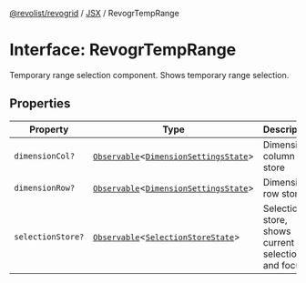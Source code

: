 [@revolist/revogrid](README.md) / [JSX](Namespace.JSX.md) / RevogrTempRange

# Interface: RevogrTempRange

Temporary range selection component. Shows temporary range selection.

## Properties

| Property | Type | Description | Defined in |
| ------ | ------ | ------ | ------ |
| `dimensionCol?` | [`Observable`](TypeAlias.Observable.md)\<[`DimensionSettingsState`](Interface.DimensionSettingsState.md)\> | Dimension column store | [src/components.d.ts:2117](https://github.com/revolist/revogrid/blob/d69bb90753f30d16a898150d08ff61a1e2f66a39/src/components.d.ts#L2117) |
| `dimensionRow?` | [`Observable`](TypeAlias.Observable.md)\<[`DimensionSettingsState`](Interface.DimensionSettingsState.md)\> | Dimension row store | [src/components.d.ts:2121](https://github.com/revolist/revogrid/blob/d69bb90753f30d16a898150d08ff61a1e2f66a39/src/components.d.ts#L2121) |
| `selectionStore?` | [`Observable`](TypeAlias.Observable.md)\<[`SelectionStoreState`](TypeAlias.SelectionStoreState.md)\> | Selection store, shows current selection and focus | [src/components.d.ts:2125](https://github.com/revolist/revogrid/blob/d69bb90753f30d16a898150d08ff61a1e2f66a39/src/components.d.ts#L2125) |
